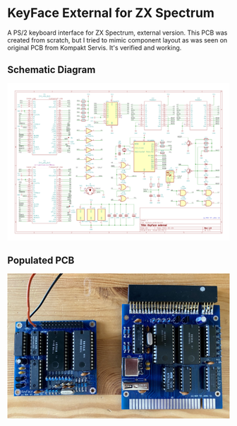 # KeyFace External for ZX Spectrum
A PS/2 keyboard interface for ZX Spectrum, external version. This PCB was created from scratch, but I tried to mimic component layout as was seen on original PCB from Kompakt Servis. It's verified and working.

## Schematic Diagram
![](https://github.com/z00m128/pcb-resources/blob/main/KeyFace-external/KeyFace-external.png)

## Populated PCB
![](https://github.com/z00m128/pcb-resources/blob/main/KeyFace/KeyFace-populated.jpg)
